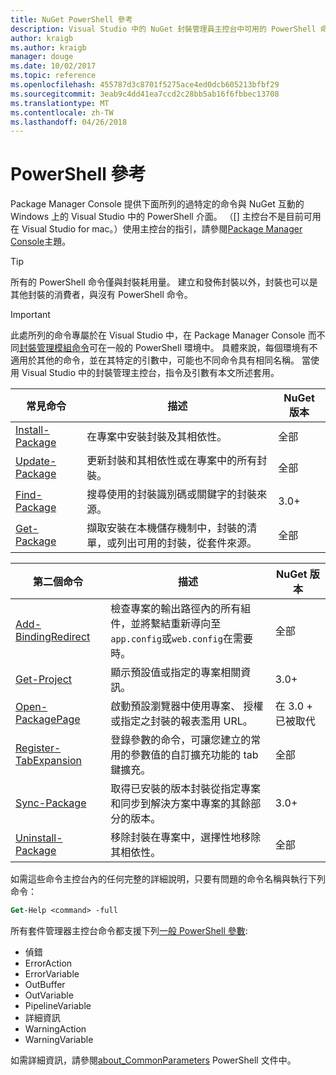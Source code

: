 ```yaml
---
title: NuGet PowerShell 參考
description: Visual Studio 中的 NuGet 封裝管理員主控台中可用的 PowerShell 命令的完整參考。
author: kraigb
ms.author: kraigb
manager: douge
ms.date: 10/02/2017
ms.topic: reference
ms.openlocfilehash: 455787d3c8701f5275ace4ed0dcb605213bfbf29
ms.sourcegitcommit: 3eab9c4dd41ea7ccd2c28bb5ab16f6fbbec13708
ms.translationtype: MT
ms.contentlocale: zh-TW
ms.lasthandoff: 04/26/2018
---
```

# <a name="powershell-reference"></a>PowerShell 參考

Package Manager Console 提供下面所列的過特定的命令與 NuGet 互動的 Windows 上的 Visual Studio 中的 PowerShell 介面。 （[] 主控台不是目前可用在 Visual Studio for mac。）使用主控台的指引，請參閱[Package Manager Console](../tools/package-manager-console.md)主題。

> [!Tip]
> 所有的 PowerShell 命令僅與封裝耗用量。 建立和發佈封裝以外，封裝也可以是其他封裝的消費者，與沒有 PowerShell 命令。

> [!Important]
> 此處所列的命令專屬於在 Visual Studio 中，在 Package Manager Console 而不同[封裝管理模組命令](/powershell/module/packagemanagement/?view=powershell-6)可在一般的 PowerShell 環境中。 具體來說，每個環境有不適用於其他的命令，並在其特定的引數中，可能也不同命令具有相同名稱。 當使用 Visual Studio 中的封裝管理主控台，指令及引數有本文所述套用。

| 常見命令 | 描述 | NuGet 版本 |
| --- | --- | --- |
| [Install-Package](ps-ref-install-package.md) | 在專案中安裝封裝及其相依性。 | 全部 |
| [Update-Package](ps-ref-update-package.md) | 更新封裝和其相依性或在專案中的所有封裝。 | 全部 |
| [Find-Package](ps-ref-find-package.md) | 搜尋使用的封裝識別碼或關鍵字的封裝來源。 | 3.0+ |
| [Get-Package](ps-ref-get-package.md) | 擷取安裝在本機儲存機制中，封裝的清單，或列出可用的封裝，從套件來源。 | 全部 |

| 第二個命令 | 描述 | NuGet 版本 |
| --- | --- | --- |
| [Add-BindingRedirect](ps-ref-add-bindingredirect.md) | 檢查專案的輸出路徑內的所有組件，並將繫結重新導向至`app.config`或`web.config`在需要時。 | 全部 |
| [Get-Project](ps-ref-get-project.md) | 顯示預設值或指定的專案相關資訊。 | 3.0+ |
| [Open-PackagePage](ps-ref-open-packagepage.md) | 啟動預設瀏覽器中使用專案、 授權或指定之封裝的報表濫用 URL。 | 在 3.0 + 已被取代 |
| [Register-TabExpansion](ps-ref-register-tabexpansion.md) | 登錄參數的命令，可讓您建立的常用的參數值的自訂擴充功能的 tab 鍵擴充。 | 全部 |
| [Sync-Package](ps-ref-sync-package.md) | 取得已安裝的版本封裝從指定專案和同步到解決方案中專案的其餘部分的版本。 | 3.0+ |
| [Uninstall-Package](ps-ref-uninstall-package.md) | 移除封裝在專案中，選擇性地移除其相依性。 | 全部 |

如需這些命令主控台內的任何完整的詳細說明，只要有問題的命令名稱與執行下列命令：

```ps
Get-Help <command> -full
```

所有套件管理器主控台命令都支援下列[一般 PowerShell 參數](http://go.microsoft.com/fwlink/?LinkID=113216):

- 偵錯
- ErrorAction
- ErrorVariable
- OutBuffer
- OutVariable
- PipelineVariable
- 詳細資訊
- WarningAction
- WarningVariable

如需詳細資訊，請參閱[about_CommonParameters](http://go.microsoft.com/fwlink/?LinkID=113216) PowerShell 文件中。
